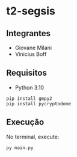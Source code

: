# t2-segsis

## Integrantes
- Giovane Milani
- Vinicius Boff

## Requisitos
- Python 3.10

```
pip install gmpy2
pip install pycryptodome
```

## Execução
No terminal, execute:

```
py main.py
```
